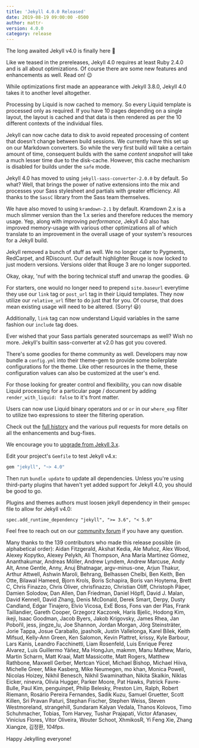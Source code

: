 ```yaml
---
title: 'Jekyll 4.0.0 Released'
date: 2019-08-19 09:00:00 -0500
author: mattr-
version: 4.0.0
category: release
---
```


The long awaited Jekyll v4.0 is finally here :tada:

Like we teased in the prereleases, Jekyll 4.0 requires at least Ruby 2.4.0 and
is all about optimizations. Of course there are some new features and enhancements
as well. Read on! :wink:

While optimizations first made an appearance with Jekyll 3.8.0, Jekyll 4.0 takes
it to another level altogether.

Processing by Liquid is now cached to memory. So every Liquid template is
processed only as required. If you have 10 pages depending on a single layout,
the layout is cached and that data is then rendered as per the 10 different
contexts of the individual files.

Jekyll can now cache data to disk to avoid repeated processing of content that
doesn't change between build sessions. We currently have this set up on our
Markdown converters. So while the very first build will take a certain amount of
time, consequent builds with the same *content snapshot* will take a much lesser
time due to the disk-cache. However, this cache mechanism is disabled for builds
under the `safe` mode.

Jekyll 4.0 has moved to using `jekyll-sass-converter-2.0.0` by default. So what?
Well, that brings the power of native extensions into the mix and processes your
Sass stylesheet and partials with greater efficiency. All thanks to the `SassC`
library from the Sass team themselves.

We have also moved to using `kramdown-2.1` by default. Kramdown 2.x is a much
slimmer version than the 1.x series and therefore reduces the memory usage.
Yep, along with improving *performance*, Jekyll 4.0 also has improved memory-usage
with various other optimizations all of which translate to an improvement in the
overall usage of your system's resources for a Jekyll build.

Jekyll removed a bunch of stuff as well. We no longer cater to Pygments, RedCarpet,
and RDiscount. Our default highlighter Rouge is now locked to just modern versions.
Versions older that Rouge 3 are no longer supported.

Okay, okay, 'nuf with the boring technical stuff and unwrap the goodies. :smiley:

For starters, one would no longer need to prepend `site.baseurl` everytime they
use our `link` tag or `post_url` tag in their Liquid templates. They now utilize
our `relative_url` filter to do just that for you. Of course, that does mean
existing usage will need to be altered. (Sorry! :smiley:)

Additionally, `link` tag can now understand Liquid variables in the same fashion
our `include` tag does.

Ever wished that your Sass partials generated sourcemaps as well? Wish no more.
Jekyll's builtin sass-converter at v2.0 has got you covered.

There's some goodies for theme community as well. Developers may now bundle a
`config.yml` into their theme-gem to provide some boilerplate configurations for
the theme. Like other resources in the theme, these configuration values can also
be customized at the user's end.

For those looking for greater control and flexibility, you can now disable Liquid
processing for a particular page / document by adding `render_with_liquid: false`
to it's front matter.

Users can now use Liquid binary operators `and` or `or` in our `where_exp` filter
to utilize two expressions to steer the filtering operation.

Check out the [full history](/docs/history/#v4-0-0) and the various pull requests
for more details on all the enhancements and bug-fixes.

We encourage you to [upgrade from Jekyll 3.x](/docs/upgrading/3-to-4/).

Edit your project's `Gemfile` to test Jekyll v4.x:

```ruby
gem "jekyll", "~> 4.0"
```

Then run `bundle update` to update all dependencies. Unless you're using
third-party plugins that haven't yet added support for Jekyll 4.0, you should be
good to go.

Plugins and themes authors must loosen jekyll dependency in their `gemspec` file
to allow for Jekyll v4.0:

`spec.add_runtime_dependency "jekyll", ">= 3.6", "< 5.0"`

Feel free to reach out on our [community forum](https://talk.jekyllrb.com) if
you have any question.

Many thanks to the 139 contributors who made this release possible (in
alphabetical order): Aidan Fitzgerald, Akshat Kedia, Ale Muñoz, Alex Wood,
Alexey Kopytko, Alexey Pelykh, Ali Thompson, Ana María Martínez Gómez,
Ananthakumar, Andreas Möller, Andrew Lyndem, Andrew Marcuse, Andy Alt, Anne
Gentle, Anny, Anuj Bhatnagar, argv-minus-one, Arjun Thakur, Arthur Attwell,
Ashwin Maroli, Behrang, Belhassen Chelbi, Ben Keith, Ben Otte, Bilawal Hameed,
Bjorn Krols, Boris Schapira, Boris van Hoytema, Brett C, Chris Finazzo, Chris
Oliver, chrisfinazzo, Christian Oliff, Christoph Päper, Damien Solodow, Dan
Allen, Dan Friedman, Daniel Höpfl, David J. Malan, David Kennell, David Zhang,
Denis McDonald, Derek Smart, Derpy, Dusty Candland, Edgar Tinajero, Elvio
Vicosa, ExE Boss, Fons van der Plas, Frank Taillandier, Gareth Cooper, Grzegorz
Kaczorek, Haris Bjelic, Hodong Kim, ikeji, Isaac Goodman, Jacob Byers, Jakob
Krigovsky, James Rhea, Jan Pobořil, jess, jingze_lu, Joe Shannon, Jordan Morgan,
Jörg Steinsträter, Jorie Tappa, Josue Caraballo, jpasholk, Justin Vallelonga,
Karel Bílek, Keith Mifsud, Kelly-Ann Green, Ken Salomon, Kevin Plattret, krissy,
Kyle Barbour, Lars Kanis, Leandro Facchinetti, Liam Rosenfeld, Luis Enrique
Perez Alvarez, Luis Guillermo Yáñez, Ma HongJun, makmm, Manu Mathew, Mario,
Martin Scharm, Matt Kraai, Matt Massicotte, Matt Rogers, Matthew Rathbone,
Maxwell Gerber, Mertcan Yücel, Michael Bishop, Michael Hiiva, Michelle Greer,
Mike Kasberg, Mike Neumegen, mo khan, Monica Powell, Nicolas Hoizey, Nikhil
Benesch, Nikhil Swaminathan, Nikita Skalkin, Niklas Eicker, ninevra, Olivia
Hugger, Parker Moore, Pat Hawks, Patrick Favre-Bulle, Paul Kim, penguinpet,
Philip Belesky, Preston Lim, Ralph, Robert Riemann, Rosário Pereira Fernandes,
Sadik Kuzu, Samuel Gruetter, Scott Killen, Sri Pravan Paturi, Stephan Fischer,
Stephen Weiss, Steven Westmoreland, strangehill, Sundaram Kalyan Vedala, Thanos
Kolovos, Timo Schuhmacher, Tobias, Tom Harvey, Tushar Prajapati, Victor Afanasev,
Vinicius Flores, Vitor Oliveira, Wouter Schoot, XhmikosR, Yi Feng Xie, Zhang
Xiangze, 김정환, 104fps.

Happy Jekylling everyone!
